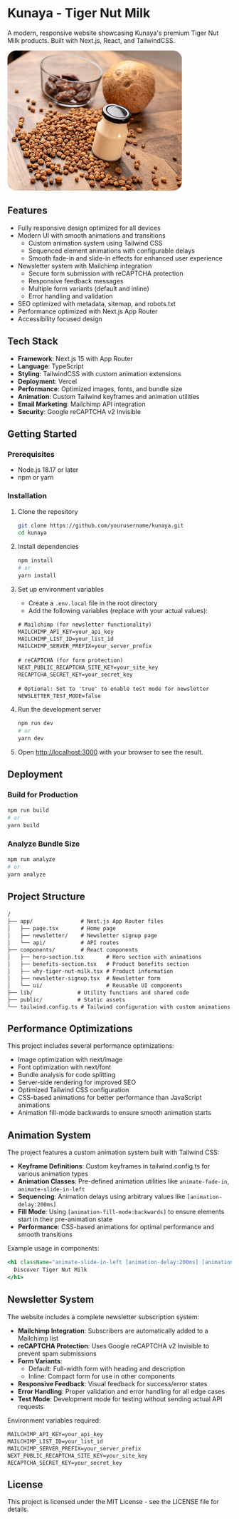 # Kunaya - Tiger Nut Milk

A modern, responsive website showcasing Kunaya's premium Tiger Nut Milk products. Built with Next.js, React, and TailwindCSS.

![Kunaya Website Screenshot](/public/og-image.jpg)

## Features

- Fully responsive design optimized for all devices
- Modern UI with smooth animations and transitions
  - Custom animation system using Tailwind CSS
  - Sequenced element animations with configurable delays
  - Smooth fade-in and slide-in effects for enhanced user experience
- Newsletter system with Mailchimp integration
  - Secure form submission with reCAPTCHA protection
  - Responsive feedback messages
  - Multiple form variants (default and inline)
  - Error handling and validation
- SEO optimized with metadata, sitemap, and robots.txt
- Performance optimized with Next.js App Router
- Accessibility focused design

## Tech Stack

- **Framework**: Next.js 15 with App Router
- **Language**: TypeScript
- **Styling**: TailwindCSS with custom animation extensions
- **Deployment**: Vercel
- **Performance**: Optimized images, fonts, and bundle size
- **Animation**: Custom Tailwind keyframes and animation utilities
- **Email Marketing**: Mailchimp API integration
- **Security**: Google reCAPTCHA v2 Invisible

## Getting Started

### Prerequisites

- Node.js 18.17 or later
- npm or yarn

### Installation

1. Clone the repository
   ```bash
   git clone https://github.com/yourusername/kunaya.git
   cd kunaya
   ```

2. Install dependencies
   ```bash
   npm install
   # or
   yarn install
   ```

3. Set up environment variables
   - Create a `.env.local` file in the root directory
   - Add the following variables (replace with your actual values):
   ```
   # Mailchimp (for newsletter functionality)
   MAILCHIMP_API_KEY=your_api_key
   MAILCHIMP_LIST_ID=your_list_id
   MAILCHIMP_SERVER_PREFIX=your_server_prefix
   
   # reCAPTCHA (for form protection)
   NEXT_PUBLIC_RECAPTCHA_SITE_KEY=your_site_key
   RECAPTCHA_SECRET_KEY=your_secret_key
   
   # Optional: Set to 'true' to enable test mode for newsletter
   NEWSLETTER_TEST_MODE=false
   ```

4. Run the development server
   ```bash
   npm run dev
   # or
   yarn dev
   ```

5. Open [http://localhost:3000](http://localhost:3000) with your browser to see the result.

## Deployment

### Build for Production

```bash
npm run build
# or
yarn build
```

### Analyze Bundle Size

```bash
npm run analyze
# or
yarn analyze
```

## Project Structure

```
/
├── app/               # Next.js App Router files
│   ├── page.tsx       # Home page
│   ├── newsletter/    # Newsletter signup page
│   └── api/           # API routes
├── components/        # React components
│   ├── hero-section.tsx       # Hero section with animations
│   ├── benefits-section.tsx   # Product benefits section
│   ├── why-tiger-nut-milk.tsx # Product information
│   ├── newsletter-signup.tsx  # Newsletter form
│   └── ui/                    # Reusable UI components
├── lib/              # Utility functions and shared code
├── public/           # Static assets
└── tailwind.config.ts # Tailwind configuration with custom animations
```

## Performance Optimizations

This project includes several performance optimizations:

- Image optimization with next/image
- Font optimization with next/font
- Bundle analysis for code splitting
- Server-side rendering for improved SEO
- Optimized Tailwind CSS configuration
- CSS-based animations for better performance than JavaScript animations
- Animation fill-mode backwards to ensure smooth animation starts

## Animation System

The project features a custom animation system built with Tailwind CSS:

- **Keyframe Definitions**: Custom keyframes in tailwind.config.ts for various animation types
- **Animation Classes**: Pre-defined animation utilities like `animate-fade-in`, `animate-slide-in-left`
- **Sequencing**: Animation delays using arbitrary values like `[animation-delay:200ms]`
- **Fill Mode**: Using `[animation-fill-mode:backwards]` to ensure elements start in their pre-animation state
- **Performance**: CSS-based animations for optimal performance and smooth transitions

Example usage in components:
```jsx
<h1 className="animate-slide-in-left [animation-delay:200ms] [animation-fill-mode:backwards]">
  Discover Tiger Nut Milk
</h1>
```

## Newsletter System

The website includes a complete newsletter subscription system:

- **Mailchimp Integration**: Subscribers are automatically added to a Mailchimp list
- **reCAPTCHA Protection**: Uses Google reCAPTCHA v2 Invisible to prevent spam submissions
- **Form Variants**: 
  - Default: Full-width form with heading and description
  - Inline: Compact form for use in other components
- **Responsive Feedback**: Visual feedback for success/error states
- **Error Handling**: Proper validation and error handling for all edge cases
- **Test Mode**: Development mode for testing without sending actual API requests

Environment variables required:
```
MAILCHIMP_API_KEY=your_api_key
MAILCHIMP_LIST_ID=your_list_id
MAILCHIMP_SERVER_PREFIX=your_server_prefix
NEXT_PUBLIC_RECAPTCHA_SITE_KEY=your_site_key
RECAPTCHA_SECRET_KEY=your_secret_key
```

## License

This project is licensed under the MIT License - see the LICENSE file for details.
